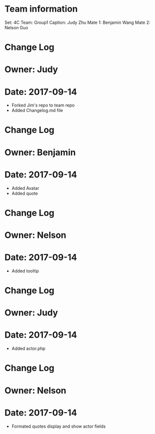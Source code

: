# Team information

Set: 4C
Team: Group1
Caption: Judy Zhu
Mate 1: Benjamin Wang
Mate 2: Nelson Guo



# Change Log
# Owner: Judy
# Date: 2017-09-14
 - Forked Jim's repo to team repo
 - Added Changelog.md file

# Change Log 
# Owner: Benjamin
# Date: 2017-09-14
 - Added Avatar
 - Added quote

# Change Log
# Owner: Nelson
# Date: 2017-09-14
 - Added tooltip
 
# Change Log
# Owner: Judy
# Date: 2017-09-14
 - Added actor.php
 
# Change Log
# Owner: Nelson
# Date: 2017-09-14
 - Formated quotes display and show actor fields